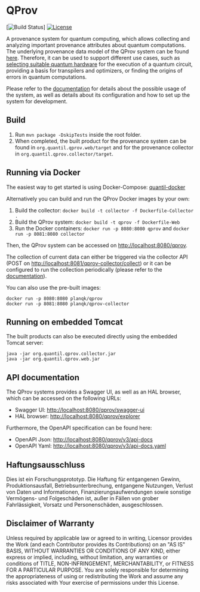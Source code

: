 # QProv

[![Build Status](https://github.com/UST-QuAntiL/qprov/workflows/Java%20CI%20with%20Maven/badge.svg)]
[![License](https://img.shields.io/badge/License-Apache%202.0-blue.svg)](https://opensource.org/licenses/Apache-2.0)

A provenance system for quantum computing, which allows collecting and analyzing important provenance attributes about quantum computations.
The underlying provenance data model of the QProv system can be found [here](docs/data-model).
Therefore, it can be used to support different use cases, such as [selecting suitable quantum hardware](https://github.com/UST-QuAntiL/nisq-analyzer) for the execution of a quantum circuit, providing a basis for transpilers and optimizers, or finding the origins of errors in quantum computations.

Please refer to the [documentation](docs) for details about the possible usage of the system, as well as details about its configuration and how to set up the system for development.

## Build

1. Run `mvn package -DskipTests` inside the root folder.
2. When completed, the built product for the provenance system can be found in `org.quantil.qprov.web/target` and for the provenance collector in `org.quantil.qprov.collector/target`.

## Running via Docker

The easiest way to get started is using Docker-Compose: [quantil-docker](https://github.com/UST-QuAntiL/quantil-docker)

Alternatively you can build and run the QProv Docker images by your own:

1. Build the collector:
    `docker build -t collector -f Dockerfile-Collector .`
2. Build the QProv system:
    `docker build -t qprov -f Dockerfile-Web`
3. Run the Docker containers: `docker run -p 8080:8080 qprov` and `docker run -p 8081:8080 collector`

Then, the QProv system can be accessed on <http://localhost:8080/qprov>. 

The collection of current data can either be triggered via the collector API (POST on <http://localhost:8081/qprov-collector/collect>) or it can be configured to run the collection periodically (please refer to the [documentation](docs)).

You can also use the pre-built images:

    docker run -p 8080:8080 planqk/qprov
    docker run -p 8081:8080 planqk/qprov-collector

## Running on embedded Tomcat

The built products can also be executed directly using the embedded Tomcat server:

    java -jar org.quantil.qprov.collector.jar
    java -jar org.quantil.qprov.web.jar

## API documentation

The QProv systems provides a Swagger UI, as well as an HAL browser, which can be accessed on the following URLs:

* Swagger UI: <http://localhost:8080/qprov/swagger-ui>
* HAL browser: <http://localhost:8080/qprov/explorer>
  
Furthermore, the OpenAPI specification can be found here:
  
* OpenAPI Json: <http://localhost:8080/qprov/v3/api-docs>
* OpenAPI Yaml: <http://localhost:8080/qprov/v3/api-docs.yaml>

## Haftungsausschluss

Dies ist ein Forschungsprototyp.
Die Haftung für entgangenen Gewinn, Produktionsausfall, Betriebsunterbrechung, entgangene Nutzungen, Verlust von Daten und Informationen, Finanzierungsaufwendungen sowie sonstige Vermögens- und Folgeschäden ist, außer in Fällen von grober Fahrlässigkeit, Vorsatz und Personenschäden, ausgeschlossen.

## Disclaimer of Warranty

Unless required by applicable law or agreed to in writing, Licensor provides the Work (and each Contributor provides its Contributions) on an "AS IS" BASIS, WITHOUT WARRANTIES OR CONDITIONS OF ANY KIND, either express or implied, including, without limitation, any warranties or conditions of TITLE, NON-INFRINGEMENT, MERCHANTABILITY, or FITNESS FOR A PARTICULAR PURPOSE.
You are solely responsible for determining the appropriateness of using or redistributing the Work and assume any risks associated with Your exercise of permissions under this License.
